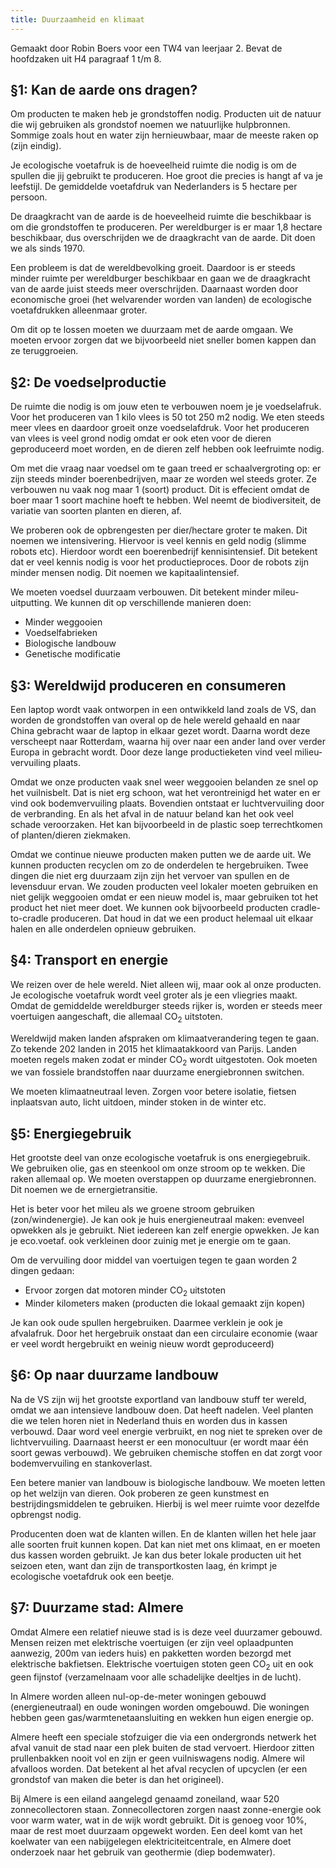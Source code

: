 ```yaml
---
title: Duurzaamheid en klimaat
---
```


Gemaakt door Robin Boers voor een TW4 van leerjaar 2. Bevat de hoofdzaken uit H4 paragraaf 1 t/m 8.

## §1: Kan de aarde ons dragen?

Om producten te maken heb je grondstoffen nodig. Producten uit de natuur die wij gebruiken als grondstof noemen we natuurlijke hulpbronnen. Sommige zoals hout en water zijn hernieuwbaar, maar de meeste raken op (zijn eindig).

Je ecologische voetafruk is de hoeveelheid ruimte die nodig is om de spullen die jij gebruikt te produceren. Hoe groot die precies is hangt af va je leefstijl. De gemiddelde voetafdruk van Nederlanders is 5 hectare per persoon.

De draagkracht van de aarde is de hoeveelheid ruimte die beschikbaar is om die grondstoffen te produceren. Per wereldburger is er maar 1,8 hectare beschikbaar, dus overschrijden we de draagkracht van de aarde. Dit doen we als sinds 1970.

Een probleem is dat de wereldbevolking groeit. Daardoor is er steeds minder ruimte per wereldburger beschikbaar en gaan we de draagkracht van de aarde juist steeds meer overschrijden. Daarnaast worden door economische groei (het welvarender worden van landen) de ecologische voetafdrukken alleenmaar groter.

Om dit op te lossen moeten we duurzaam met de aarde omgaan. We moeten ervoor zorgen dat we bijvoorbeeld niet sneller bomen kappen dan ze teruggroeien.

## §2: De voedselproductie

De ruimte die nodig is om jouw eten te verbouwen noem je je voedselafruk. Voor het produceren van 1 kilo vlees is 50 tot 250 m2 nodig. We eten steeds meer vlees en daardoor groeit onze voedselafdruk. Voor het produceren van vlees is veel grond nodig omdat er ook eten voor de dieren geproduceerd moet worden, en de dieren zelf hebben ook leefruimte nodig.

Om met die vraag naar voedsel om te gaan treed er schaalvergroting op: er zijn steeds minder boerenbedrijven, maar ze worden wel steeds groter. Ze verbouwen nu vaak nog maar 1 (soort) product. Dit is effecient omdat de boer maar 1 soort machine hoeft te hebben. Wel neemt de biodiversiteit, de variatie van soorten planten en dieren, af.

We proberen ook de opbrengesten per dier/hectare groter te maken. Dit noemen we intensivering. Hiervoor is veel kennis en geld nodig (slimme robots etc). Hierdoor wordt een boerenbedrijf kennisintensief. Dit betekent dat er veel kennis nodig is voor het productieproces. Door de robots zijn minder mensen nodig. Dit noemen we kapitaalintensief.

We moeten voedsel duurzaam verbouwen. Dit betekent minder mileu-uitputting. We kunnen dit op verschillende manieren doen:

- Minder weggooien
- Voedselfabrieken
- Biologische landbouw
- Genetische modificatie

## §3: Wereldwijd produceren en consumeren

Een laptop wordt vaak ontworpen in een ontwikkeld land zoals de VS, dan worden de grondstoffen van overal op de hele wereld gehaald en naar China gebracht waar de laptop in elkaar gezet wordt. Daarna wordt deze verscheept naar Rotterdam, waarna hij over naar een ander land over verder Europa in gebracht wordt. Door deze lange productieketen vind veel milieu-vervuiling plaats.

Omdat we onze producten vaak snel weer weggooien belanden ze snel op het vuilnisbelt. Dat is niet erg schoon, wat het verontreinigd het water en er vind ook bodemvervuiling plaats. Bovendien ontstaat er luchtvervuiling door de verbranding. En als het afval in de natuur beland kan het ook veel schade veroorzaken. Het kan bijvoorbeeld in de plastic soep terrechtkomen of planten/dieren ziekmaken.

Omdat we continue nieuwe producten maken putten we de aarde uit. We kunnen producten recyclen om zo de onderdelen te hergebruiken. Twee dingen die niet erg duurzaam zijn zijn het vervoer van spullen en de levensduur ervan. We zouden producten veel lokaler moeten gebruiken en niet gelijk weggooien omdat er een nieuw model is, maar gebruiken tot het product het niet meer doet. We kunnen ook bijvoorbeeld producten cradle-to-cradle produceren. Dat houd in dat we een product helemaal uit elkaar halen en alle onderdelen opnieuw gebruiken.

## §4: Transport en energie

We reizen over de hele wereld. Niet alleen wij, maar ook al onze producten. Je ecologische voetafruk wordt veel groter als je een vliegries maakt. Omdat de gemiddelde wereldburger steeds rijker is, worden er steeds meer voertuigen aangeschaft, die allemaal CO<sub>2</sub> uitstoten.

Wereldwijd maken landen afspraken om klimaatverandering tegen te gaan. Zo tekende 202 landen in 2015 het klimaatakkoord van Parijs. Landen moeten regels maken zodat er minder CO<sub>2</sub> wordt uitgestoten. Ook moeten we van fossiele brandstoffen naar duurzame energiebronnen switchen.

We moeten klimaatneutraal leven. Zorgen voor betere isolatie, fietsen inplaatsvan auto, licht uitdoen, minder stoken in de winter etc.

## §5: Energiegebruik

Het grootste deel van onze ecologische voetafruk is ons energiegebruik. We gebruiken olie, gas en steenkool om onze stroom op te wekken. Die raken allemaal op. We moeten overstappen op duurzame energiebronnen. Dit noemen we de ernergietransitie.

Het is beter voor het mileu als we groene stroom gebruiken (zon/windenergie). Je kan ook je huis energieneutraal maken: evenveel opwekken als je gebruikt. Niet iedereen kan zelf energie opwekken. Je kan je eco.voetaf. ook verkleinen door zuinig met je energie om te gaan.

Om de vervuiling door middel van voertuigen tegen te gaan worden 2 dingen gedaan:

- Ervoor zorgen dat motoren minder CO<sub>2</sub> uitstoten
- Minder kilometers maken (producten die lokaal gemaakt zijn kopen)

Je kan ook oude spullen hergebruiken. Daarmee verklein je ook je afvalafruk. Door het hergebruik onstaat dan een circulaire economie (waar er veel wordt hergebruikt en weinig nieuw wordt geproduceerd)

## §6: Op naar duurzame landbouw

Na de VS zijn wij het grootste exportland van landbouw stuff ter wereld, omdat we aan intensieve landbouw doen. Dat heeft nadelen. Veel planten die we telen horen niet in Nederland thuis en worden dus in kassen verbouwd. Daar word veel energie verbruikt, en nog niet te spreken over de lichtvervuiling. Daarnaast heerst er een monocultuur (er wordt maar één soort gewas verbouwd). We gebruiken chemische stoffen en dat zorgt voor bodemvervuiling en stankoverlast.

Een betere manier van landbouw is biologische landbouw. We moeten letten op het welzijn van dieren. Ook proberen ze geen kunstmest en bestrijdingsmiddelen te gebruiken. Hierbij is wel meer ruimte voor dezelfde opbrengst nodig.

Producenten doen wat de klanten willen. En de klanten willen het hele jaar alle soorten fruit kunnen kopen. Dat kan niet met ons klimaat, en er moeten dus kassen worden gebruikt. Je kan dus beter lokale producten uit het seizoen eten, want dan zijn de transportkosten laag, én krimpt je ecologische voetafdruk ook een beetje.

## §7: Duurzame stad: Almere

Omdat Almere een relatief nieuwe stad is is deze veel duurzamer gebouwd. Mensen reizen met elektrische voertuigen (er zijn veel oplaadpunten aanwezig, 200m van ieders huis) en pakketten worden bezorgd met elektrische bakfietsen. Elektrische voertuigen stoten geen CO<sub>2</sub> uit en ook geen fijnstof (verzamelnaam voor alle schadelijke deeltjes in de lucht).

In Almere worden alleen nul-op-de-meter woningen gebouwd (energieneutraal) en oude woningen worden omgebouwd. Die woningen hebben geen gas/warmtenetaansluiting en wekken hun eigen energie op.

Almere heeft een speciale stofzuiger die via een ondergronds netwerk het afval vanuit de stad naar een plek buiten de stad vervoert. Hierdoor zitten prullenbakken nooit vol en zijn er geen vuilniswagens nodig. Almere wil afvalloos worden. Dat betekent al het afval recyclen of upcyclen (er een grondstof van maken die beter is dan het origineel).

Bij Almere is een eiland aangelegd genaamd zoneiland, waar 520 zonnecollectoren staan. Zonnecollectoren zorgen naast zonne-energie ook voor warm water, wat in de wijk wordt gebruikt. Dit is genoeg voor 10%, maar de rest moet duurzaam opgewekt worden. Een deel komt van het koelwater van een nabijgelegen elektriciteitcentrale, en Almere doet onderzoek naar het gebruik van geothermie (diep bodemwater).
